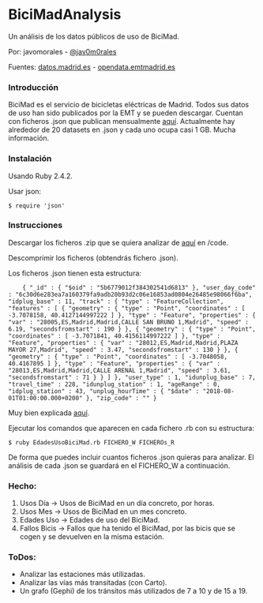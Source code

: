 # BiciMadAnalysis

Un análisis de los datos públicos de uso de BiciMad.

Por: javomorales - [@jav0m0rales][1]

Fuentes:
[datos.madrid.es][2] - [opendata.emtmadrid.es][3]

### Introducción

BiciMad es el servicio de bicicletas eléctricas de Madrid. Todos sus datos de uso han sido publicados por la EMT y se pueden descargar. Cuentan con ficheros .json que publican mensualmente [aquí][4]. Actualmente hay alrededor de 20 datasets en .json y cada uno ocupa casi 1 GB. Mucha información.

### Instalación

Usando Ruby 2.4.2.

Usar json:

    $ require 'json'

### Instrucciones

Descargar los ficheros .zip que se quiera analizar de [aquí][4] en /code.

Descomprimir los ficheros (obtendrás fichero .json).

Los ficheros .json tienen esta estructura:

        { "_id" : { "$oid" : "5b6779012f384302541d6813" }, "user_day_code" : "6c30d6e283ea7a160379fa9adb20b93d2c06e16853ad0804e26485e98066f6ba", "idplug_base" : 11, "track" : { "type" : "FeatureCollection", "features" : [ { "geometry" : { "type" : "Point", "coordinates" : [ -3.7078158, 40.4127144997222 ] }, "type" : "Feature", "properties" : { "var" : "28005,ES,Madrid,Madrid,CALLE SAN BRUNO 1,Madrid", "speed" : 6.19, "secondsfromstart" : 190 } }, { "geometry" : { "type" : "Point", "coordinates" : [ -3.7071841, 40.4156114997222 ] }, "type" : "Feature", "properties" : { "var" : "28012,ES,Madrid,Madrid,PLAZA MAYOR 27,Madrid", "speed" : 3.47, "secondsfromstart" : 130 } }, { "geometry" : { "type" : "Point", "coordinates" : [ -3.7048058, 40.4167895 ] }, "type" : "Feature", "properties" : { "var" : "28013,ES,Madrid,Madrid,CALLE ARENAL 1,Madrid", "speed" : 3.61, "secondsfromstart" : 71 } } ] }, "user_type" : 1, "idunplug_base" : 7, "travel_time" : 228, "idunplug_station" : 1, "ageRange" : 0, "idplug_station" : 43, "unplug_hourTime" : { "$date" : "2018-08-01T01:00:00.000+0200" }, "zip_code" : "" }

Muy bien explicada [aquí][5].

Ejecutar los comandos que aparecen en cada fichero .rb con su estructura:

    $ ruby EdadesUsoBiciMad.rb FICHERO_W FICHEROs_R

De forma que puedes incluir cuantos ficheros .json quieras para analizar. El análisis de cada .json se guardará en el FICHERO_W a continuación.

### Hecho:
1. Usos Día -> Usos de BiciMad en un día concreto, por horas.
2. Usos Mes -> Usos de BiciMad en un mes concreto.
3. Edades Uso -> Edades de uso del BiciMad.
4. Fallos Bicis -> Fallos que ha tenido el BiciMad, por las bicis que se cogen y se devuelven en la misma estación.

### ToDos:
- Analizar las estaciones más utilizadas.
- Analizar las vías más transitadas (con Carto).
- Un grafo (Gephi) de los tránsitos más utilizados de 7 a 10 y de 15 a 19.

[1]: https://twitter.com/jav0m0rales
[2]: https://datos.madrid.es/sites/v/index.jsp?vgnextoid=374512b9ace9f310VgnVCM100000171f5a0aRCRD&buscar=true&Texto=bicimad&Sector=&Formato=&Periodicidad=&orderByCombo=CONTENT_INSTANCE_NAME_DECODE
[3]: https://opendata.emtmadrid.es/
[4]: https://opendata.emtmadrid.es/Datos-estaticos/Datos-generales-(1)
[5]: https://opendata.emtmadrid.es/Documentos/Servicios-y-estructuras-Bicimad-V1-1.aspx
